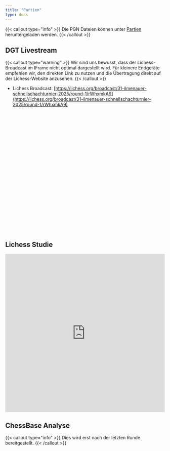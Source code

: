 ```yaml
---
title: "Partien"
type: docs
---
```


{{< callout type="info" >}}
Die PGN Dateien können unter [Partien](/2025/tabellen) heruntergeladen werden.
{{< /callout >}}

## DGT Livestream

{{< callout type="warning" >}}
Wir sind uns bewusst, dass der Lichess-Broadcast im IFrame nicht optimal dargestellt wird. Für kleinere Endgeräte empfehlen wir, den direkten Link zu nutzen und die Übertragung direkt auf der Lichess-Website anzusehen.
{{< /callout >}}

- Lichess Broadcast: [https://lichess.org/broadcast/31-ilmenauer-schnellschachturnier-2025/round-1/rWhxmkA9](https://lichess.org/broadcast/31-ilmenauer-schnellschachturnier-2025/round-1/rWhxmkA9)

<iframe src="ttps://lichess.org/embed/broadcast/31-ilmenauer-schnellschachturnier-2025/gC5WtR3o" style="width: 100%; aspect-ratio: 4/3;" frameborder="0"></iframe>

## Lichess Studie

<iframe width="100%" height="500" src="https://lichess.org/study/embed/VqzfBTs6/bXPEtOOZ" frameborder=0></iframe>

## ChessBase Analyse

{{< callout type="info" >}}
Dies wird erst nach der letzten Runde bereitgestellt.
{{< /callout >}}
